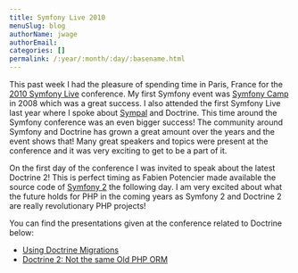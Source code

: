 ```yaml
---
title: Symfony Live 2010
menuSlug: blog
authorName: jwage 
authorEmail: 
categories: []
permalink: /:year/:month/:day/:basename.html
---
```

This past week I had the pleasure of spending time in Paris, France for
the [2010 Symfony Live](http://www.symfony-live.com) conference. My
first Symfony event was [Symfony Camp](http://www.symfonycamp.com) in
2008 which was a great success. I also attended the first Symfony Live
last year where I spoke about [Sympal](http://www.sympalphp.org) and
Doctrine. This time around the Symfony conference was an even bigger
success! The community around Symfony and Doctrine has grown a great
amount over the years and the event shows that! Many great speakers and
topics were present at the conference and it was very exciting to get to
be a part of it.

On the first day of the conference I was invited to speak about the
latest Doctrine 2! This is perfect timing as Fabien Potencier made
available the source code of [Symfony
2](http://www.symfony-reloaded.org) the following day. I am very excited
about what the future holds for PHP in the coming years as Symfony 2 and
Doctrine 2 are really revolutionary PHP projects!

You can find the presentations given at the conference related to
Doctrine below:

-   [Using Doctrine
    Migrations](http://www.slideshare.net/denderello/symfony-live-2010-using-doctrine-migrations)
-   [Doctrine 2: Not the same Old PHP
    ORM](http://www.slideshare.net/jwage/doctrine-2-not-the-same-old-php-orm)

